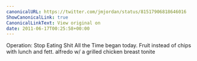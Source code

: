 ```yaml
---
canonicalURL: https://twitter.com/jmjordan/status/81517906818646016
ShowCanonicalLink: true
CanonicalLinkText: View original on
date: 2011-06-17T00:25:58+00:00
---
```

Operation: Stop Eating Shit All the Time began today. Fruit instead of chips with lunch and fett. alfredo w/ a grilled chicken breast tonite
